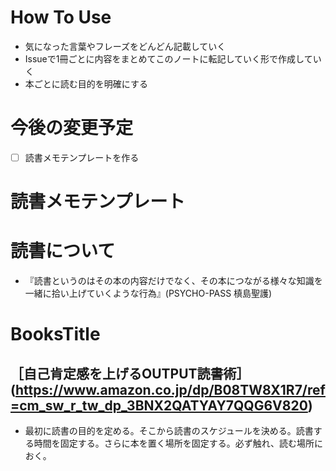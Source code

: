 # How To Use
- 気になった言葉やフレーズをどんどん記載していく
- Issueで1冊ごとに内容をまとめてこのノートに転記していく形で作成していく
- 本ごとに読む目的を明確にする

# 今後の変更予定
- [ ] 読書メモテンプレートを作る

# 読書メモテンプレート

# 読書について
- 『読書というのはその本の内容だけでなく、その本につながる様々な知識を一緒に拾い上げていくような行為』(PSYCHO-PASS 槙島聖護)

# BooksTitle
## ［自己肯定感を上げるOUTPUT読書術］(https://www.amazon.co.jp/dp/B08TW8X1R7/ref=cm_sw_r_tw_dp_3BNX2QATYAY7QQG6V820)
- 最初に読書の目的を定める。そこから読書のスケジュールを決める。読書する時間を固定する。さらに本を置く場所を固定する。必ず触れ、読む場所におく。
